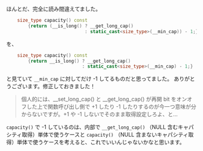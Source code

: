 ほんとだ、完全に読み間違えてました。

```cpp
    size_type capacity() const
        {return (__is_long() ? __get_long_cap()
                             : static_cast<size_type>(__min_cap)) - 1;}
```

を、

```cpp
    size_type capacity() const
        {return __is_long() ? __get_long_cap()
                            : static_cast<size_type>(__min_cap) - 1;}
```

と見ていて `__min_cap` に対してだけ -1 してるものだと思ってました。
ありがとうございます。修正しておきました！

> 個人的には、__set_long_cap() と __get_long_cap() が再開 bit をオンオフした上で関数呼び出し側で +1 したり -1 したりするのが今一つ意味が分からないですが。+1 や -1 しないでそのまま取得設定しろよ、と…

`capacity()` で -1 しているのは、内部で `__get_long_cap()` （NULL 含むキャパシティ取得）単体で使うケースと `capacity()` （NULL 含まないキャパシティ取得）単体で使うケースを考えると、これでいいんじゃないかなと思います。
